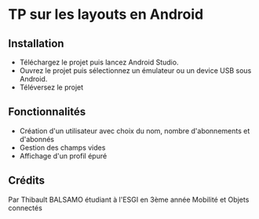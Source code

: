 # TP sur les layouts en Android

## Installation
- Téléchargez le projet puis lancez Android Studio.
- Ouvrez le projet puis sélectionnez un émulateur ou un device USB sous Android.
- Téléversez le projet

## Fonctionnalités
- Création d'un utilisateur avec choix du nom, nombre d'abonnements et d'abonnés
- Gestion des champs vides
- Affichage d'un profil épuré

## Crédits
Par Thibault BALSAMO étudiant à l'ESGI en 3ème année Mobilité et Objets connectés